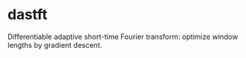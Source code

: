 # dastft
Differentiable adaptive short-time Fourier transform: optimize window lengths by gradient descent.

